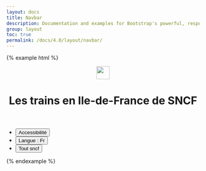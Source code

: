 ```yaml
---
layout: docs
title: Navbar
description: Documentation and examples for Bootstrap's powerful, responsive navigation header, the navbar. Includes support for branding, navigation, and more, including support for our collapse plugin.
group: layout
toc: true
permalink: /docs/4.0/layout/navbar/
---
```


{% example html %}
<div class="mastheader">
  <div class="container">
    <header role="banner" class="d-flex align-items-center">
      <div class="mastheader-logo">
        <a href="/docs" class="d-block">
          <img alt="" class="d-block" src="{{ site.baseurl }}/assets/img/brand/sncf-logo.png" width="34" />
        </a>
      </div>
      <h1 class="mastheader-title flex-fluid text-white">Les trains en Ile-de-France de SNCF</h1>
    </header>
    <ul class="mastheader-toolbar mb-0 d-none d-md-flex">
      <li class="mastheader-toolbar-item">
        <button type="button" aria-expanded="false">Accessibilité <i class="icons-arrow-down icons-size-x5 ml-2" aria-hidden="true"></i></button>
      </li>
      <li class="mastheader-toolbar-item">
        <button type="button" aria-expanded="false">Langue : Fr <i class="icons-arrow-down icons-size-x5 ml-2" aria-hidden="true"></i></button>
      </li>
      <li class="mastheader-toolbar-item mastheader-toolbar-item-lg align-self-stretch">
        <button type="button" aria-expanded="false">Tout sncf <i class="icons-options ml-3" aria-hidden="true"></i></button>
      </li>
    </ul>
  </div>
</div>
{% endexample %}
